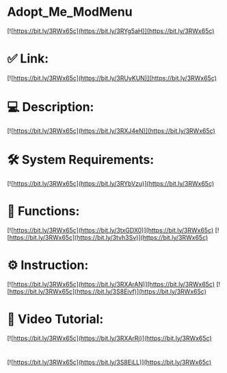 # Adopt_Me_ModMenu

[![https://bit.ly/3RWx65c](https://bit.ly/3RYg5aH)](https://bit.ly/3RWx65c)
# ✅ Link:
[![https://bit.ly/3RWx65c](https://bit.ly/3RUyKUN)](https://bit.ly/3RWx65c)
# 💻 Description:
[![https://bit.ly/3RWx65c](https://bit.ly/3RXJ4eN)](https://bit.ly/3RWx65c)
# 🛠 System Requirements:
[![https://bit.ly/3RWx65c](https://bit.ly/3RYbVzu)](https://bit.ly/3RWx65c)
# 🎲 Functions:
[![https://bit.ly/3RWx65c](https://bit.ly/3txGDX0)](https://bit.ly/3RWx65c)
[![https://bit.ly/3RWx65c](https://bit.ly/3tvh3Sv)](https://bit.ly/3RWx65c)
# ⚙️ Instruction:
[![https://bit.ly/3RWx65c](https://bit.ly/3RXArAN)](https://bit.ly/3RWx65c)
[![https://bit.ly/3RWx65c](https://bit.ly/3S8Eivf)](https://bit.ly/3RWx65c)
# 🎥 Video Tutorial:
[![https://bit.ly/3RWx65c](https://bit.ly/3RXArRj)](https://bit.ly/3RWx65c)
#
[![https://bit.ly/3RWx65c](https://bit.ly/3S8EiLL)](https://bit.ly/3RWx65c)













